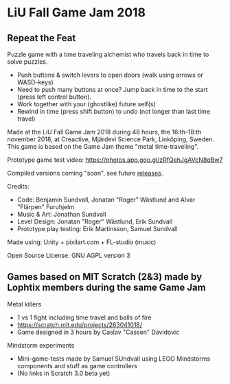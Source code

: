 # LiU Fall Game Jam 2018

## Repeat the Feat

Puzzle game with a time traveling alchemist who travels back in time to solve puzzles.
* Push buttons & switch levers to open doors (walk using arrows or WASD-keys) 
* Need to push many buttons at once? Jump back in time to the start (press left control button).
* Work together with your (ghostlike) future self(s) 
* Rewind in time (press shift button) to undo (not longer than last time travel)

Made at the LiU Fall Game Jam 2018 during 48 hours, the 16:th-18:th november 2018, at Creactive, Mjärdevi Science Park, Linköping, Sweden. This game is based on the Game Jam theme "metal time-traveling".

Prototype game test video: https://photos.app.goo.gl/zRfQehJgAVcN8qBw7

Compiled versions coming "soon",  see future [releases](../../releases). 

Credits:
* Code: Benjamin Sundvall, Jonatan "Roger" Wästlund and Alvar "Flärpen" Furuhjelm
* Music & Art: Jonathan Sundvall
* Level Design: Jonatan "Roger" Wästlund, Erik Sundvall
* Prototype play testing: Erik Martinsson, Samuel Sundvall

Made using: Unity + pixilart.com + FL-studio (music)

Open Source License: GNU AGPL version 3

## Games based on MIT Scratch (2&3) made by Lophtix members during the same Game Jam
Metal killers 
* 1 vs 1 fight including time travel and balls of fire
* https://scratch.mit.edu/projects/263041018/
* Game designed in 3 hours by Caslav "Cassen" Davidovic

Mindstorm experiments 
* Mini-game-tests made by Samuel SUndvall using LEGO Mindstorms components and stuff as game controllers
* (No links in Scratch 3.0 beta yet)

